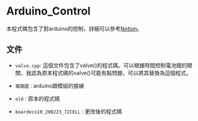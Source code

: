 # Arduino_Control

本程式碼包含了對arduino的控制，詳細可以參考[Notion](https://www.notion.so/Arduino-trace-code-697287b039d5439dbd13ebdabb0b6dad#9cbff0aa142a460b8e604e2f174582f1)。

## 文件

- `valve.cpp`: 這個文件包含了valve()的程式碼。可以根據時間控制電池閥的開關，我認為原本程式碼的valve()可能有點問題，可以將其替換為這個程式。

- `電路圖` : arduino跟模組的接線

- `old` : 原本的程式碼

- `boardeco10_200223_72CELL` : 更改後的程式碼



